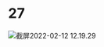 # 27

<img src="/Users/yangdong/Library/CloudStorage/OneDrive-Personal/Media/Knowledge Base.media/截屏2022-02-12 12.19.29.png" alt="截屏2022-02-12 12.19.29" style="zoom:100%;" />
